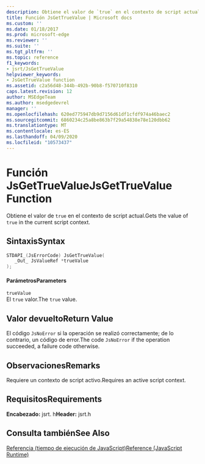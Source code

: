 ```yaml
---
description: Obtiene el valor de `true` en el contexto de script actual.
title: Función JsGetTrueValue | Microsoft docs
ms.custom: ''
ms.date: 01/18/2017
ms.prod: microsoft-edge
ms.reviewer: ''
ms.suite: ''
ms.tgt_pltfrm: ''
ms.topic: reference
f1_keywords:
- jsrt/JsGetTrueValue
helpviewer_keywords:
- JsGetTrueValue function
ms.assetid: c2a56d48-344b-492b-90b8-f570710f8310
caps.latest.revision: 12
author: MSEdgeTeam
ms.author: msedgedevrel
manager: ''
ms.openlocfilehash: 620ed775947db9d7156d61df1cfdf974a46baec2
ms.sourcegitcommit: 6860234c25a8be863b7f29a54838e78e120dbb62
ms.translationtype: MT
ms.contentlocale: es-ES
ms.lasthandoff: 04/09/2020
ms.locfileid: "10573437"
---
```

# <span data-ttu-id="15dd0-103">Función JsGetTrueValue</span><span class="sxs-lookup"><span data-stu-id="15dd0-103">JsGetTrueValue Function</span></span>
<span data-ttu-id="15dd0-104">Obtiene el valor de `true` en el contexto de script actual.</span><span class="sxs-lookup"><span data-stu-id="15dd0-104">Gets the value of `true` in the current script context.</span></span>  
  
## <span data-ttu-id="15dd0-105">Sintaxis</span><span class="sxs-lookup"><span data-stu-id="15dd0-105">Syntax</span></span>  
  
```cpp  
STDAPI_(JsErrorCode) JsGetTrueValue(  
   _Out_ JsValueRef *trueValue  
);  
```  
  
#### <span data-ttu-id="15dd0-106">Parámetros</span><span class="sxs-lookup"><span data-stu-id="15dd0-106">Parameters</span></span>  
 `trueValue`  
 <span data-ttu-id="15dd0-107">El `true` valor.</span><span class="sxs-lookup"><span data-stu-id="15dd0-107">The `true` value.</span></span>  
  
## <span data-ttu-id="15dd0-108">Valor devuelto</span><span class="sxs-lookup"><span data-stu-id="15dd0-108">Return Value</span></span>  
 <span data-ttu-id="15dd0-109">El código `JsNoError` si la operación se realizó correctamente; de lo contrario, un código de error.</span><span class="sxs-lookup"><span data-stu-id="15dd0-109">The code `JsNoError` if the operation succeeded, a failure code otherwise.</span></span>  
  
## <span data-ttu-id="15dd0-110">Observaciones</span><span class="sxs-lookup"><span data-stu-id="15dd0-110">Remarks</span></span>  
 <span data-ttu-id="15dd0-111">Requiere un contexto de script activo.</span><span class="sxs-lookup"><span data-stu-id="15dd0-111">Requires an active script context.</span></span>  
  
## <span data-ttu-id="15dd0-112">Requisitos</span><span class="sxs-lookup"><span data-stu-id="15dd0-112">Requirements</span></span>  
 <span data-ttu-id="15dd0-113">**Encabezado:** jsrt. h</span><span class="sxs-lookup"><span data-stu-id="15dd0-113">**Header:** jsrt.h</span></span>  
  
## <span data-ttu-id="15dd0-114">Consulta también</span><span class="sxs-lookup"><span data-stu-id="15dd0-114">See Also</span></span>  
 [<span data-ttu-id="15dd0-115">Referencia (tiempo de ejecución de JavaScript)</span><span class="sxs-lookup"><span data-stu-id="15dd0-115">Reference (JavaScript Runtime)</span></span>](../chakra-hosting/reference-javascript-runtime.md)